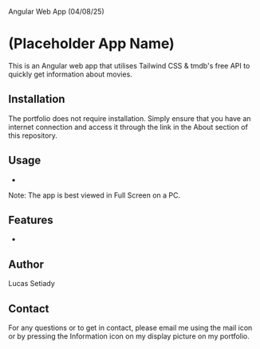 Angular Web App (04/08/25)
# (Placeholder App Name)
This is an Angular web app that utilises Tailwind CSS & tmdb's free API to quickly get information about movies.

## Installation
The portfolio does not require installation. Simply ensure that you have an internet connection and access it through the link in the About section of this repository.

## Usage
- 

Note: The app is best viewed in Full Screen on a PC.

## Features
- 

## Author
Lucas Setiady   

## Contact
For any questions or to get in contact, please email me using the mail icon or by pressing the Information icon on my display picture on my portfolio. 
